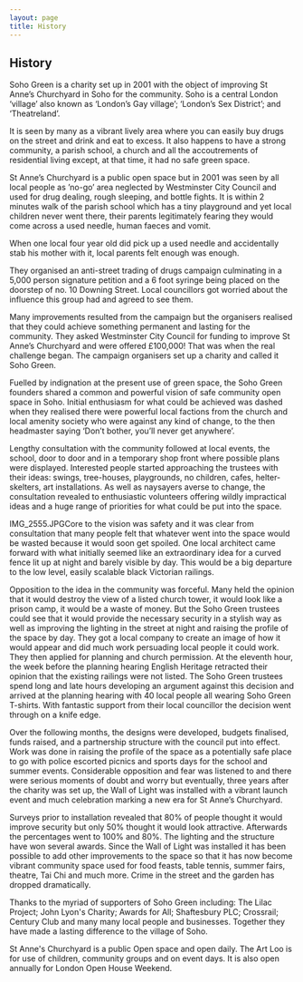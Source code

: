 ```yaml
---
layout: page
title: History
---
```


## History

Soho Green is a charity set up in 2001 with the object of improving St Anne’s Churchyard in Soho for the community.  Soho is a central London ‘village’ also known as ‘London’s Gay village’;   ‘London’s Sex District’; and ‘Theatreland’.


It is seen by many as a vibrant lively area where you can easily buy drugs on the street and drink and eat to excess.  It also happens to have a strong community, a parish school, a church and all the accoutrements of residential living except, at that time, it had no safe green space.

St Anne’s Churchyard is a public open space but in 2001 was seen by all local people as ’no-go’ area neglected by Westminster City Council and used for drug dealing, rough sleeping, and bottle fights. It is within 2 minutes walk of the parish school which has a tiny playground and yet local children never went there, their parents legitimately fearing they would come across a used needle, human faeces and vomit.

When one local four year old did pick up a used needle and accidentally stab his mother with it, local parents felt enough was enough.

They organised an anti-street trading of drugs campaign culminating in a 5,000 person signature petition and a 6 foot syringe being placed on the doorstep of no. 10 Downing Street. Local councillors got worried about the influence this group had and agreed to see them.

Many improvements resulted from the campaign but the organisers realised that they could achieve something permanent and lasting for the community. They asked Westminster City Council for funding to improve St Anne’s Churchyard and were offered £100,000! That was when the real challenge began. The campaign organisers set up a charity and called it Soho Green.

Fuelled by indignation at the present use of green space, the Soho Green founders shared a common and powerful vision of safe community open space in Soho.  Initial enthusiasm for what could be achieved was dashed when they realised there were powerful local factions from the church and local amenity society who were against any kind of change, to the then headmaster saying ‘Don’t bother, you’ll never get anywhere’.

 Lengthy consultation with the community followed at local events, the school, door to door and in a temporary shop front where possible plans were displayed. Interested people started approaching the trustees with their ideas: swings, tree-houses, playgrounds, no children, cafes, helter-skelters, art installations. As well as naysayers averse to change, the consultation revealed to enthusiastic volunteers offering wildly impractical ideas and a huge range of priorities for what could be put into the space.

IMG_2555.JPGCore to the vision was safety and it was clear from consultation that many people felt that whatever went into the space would be wasted because it would soon get spoiled. One local architect came forward with what initially seemed like an extraordinary idea for a curved fence lit up at night and barely visible by day.  This would be a big departure to the low level, easily scalable black Victorian railings.

Opposition to the idea in the community was forceful.  Many held the opinion that it would destroy the view of a listed church tower, it would look like a prison camp, it would be a waste of money.  But the Soho Green trustees could see that it would provide the necessary security in a stylish way as well as improving the lighting in the street at night and raising the profile of the space by day. They got a local company to create an image of how it would appear and did much work persuading local people it could work. They then applied for planning and church permission. At the eleventh hour, the week before the planning hearing English Heritage retracted their opinion that the existing railings were not listed. The Soho Green trustees spend long and late hours developing an argument against this decision and arrived at the planning hearing with 40 local people all wearing Soho Green T-shirts. With fantastic support from their local councillor the decision went through on a knife edge.

Over the following months, the designs were developed, budgets finalised, funds raised, and a partnership structure with the council put into effect.  Work was done in raising the profile of the space as a potentially safe place to go with police escorted picnics and sports days for the school and summer events.  Considerable opposition and fear was listened to and there were serious moments of doubt and worry but eventually, three years after the charity was set up, the Wall of Light was installed with a vibrant launch event and much celebration marking a new era for St Anne’s Churchyard.

Surveys prior to installation revealed that 80% of people thought it would improve security but only 50% thought it would look attractive. Afterwards the percentages went to 100% and 80%.  The lighting and the structure have won several awards.  Since the Wall of Light was installed it has been possible to add other improvements to the space so that it has now become vibrant community space used for food feasts, table tennis, summer fairs, theatre, Tai Chi and much more. Crime in the street and the garden has dropped dramatically.

Thanks to the myriad of supporters of Soho Green including: The Lilac Project; John Lyon's Charity; Awards for All; Shaftesbury PLC; Crossrail; Century Club and many many local people and businesses. Together they have made a lasting difference to the village of Soho. 


St Anne's Churchyard is a public Open space and open daily. The Art Loo is for use of children, community groups and on event days. It is also open annually for London Open House Weekend.
